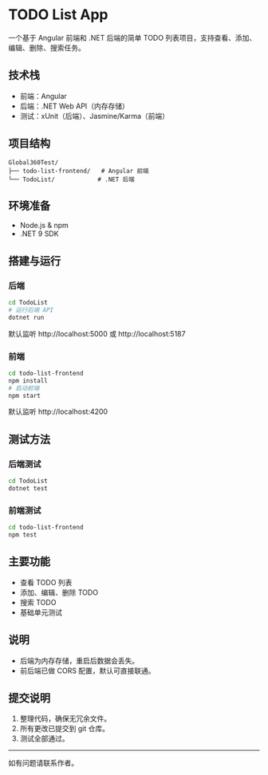 # TODO List App

一个基于 Angular 前端和 .NET 后端的简单 TODO 列表项目，支持查看、添加、编辑、删除、搜索任务。

## 技术栈

- 前端：Angular
- 后端：.NET Web API（内存存储）
- 测试：xUnit（后端）、Jasmine/Karma（前端）

## 项目结构

```
Global360Test/
├── todo-list-frontend/   # Angular 前端
└── TodoList/            # .NET 后端
```

## 环境准备

- Node.js & npm
- .NET 9 SDK

## 搭建与运行

### 后端

```sh
cd TodoList
# 运行后端 API
dotnet run
```

默认监听 http://localhost:5000 或 http://localhost:5187

### 前端

```sh
cd todo-list-frontend
npm install
# 启动前端
npm start
```

默认监听 http://localhost:4200

## 测试方法

### 后端测试

```sh
cd TodoList
dotnet test
```

### 前端测试

```sh
cd todo-list-frontend
npm test
```

## 主要功能

- 查看 TODO 列表
- 添加、编辑、删除 TODO
- 搜索 TODO
- 基础单元测试

## 说明

- 后端为内存存储，重启后数据会丢失。
- 前后端已做 CORS 配置，默认可直接联通。

## 提交说明

1. 整理代码，确保无冗余文件。
2. 所有更改已提交到 git 仓库。
3. 测试全部通过。

---

如有问题请联系作者。
